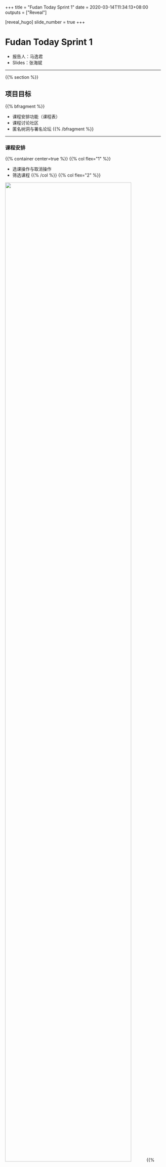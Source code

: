 +++
title = "Fudan Today Sprint 1"
date = 2020-03-14T11:34:13+08:00
outputs = ["Reveal"]

[reveal_hugo]
slide_number = true
+++

# Fudan Today Sprint 1

* 报告人：马逸君
* Slides：张海斌

---

{{% section %}}

## 项目目标

{{% bfragment %}}
* 课程安排功能（课程表）
* 课程讨论社区
* 匿名树洞与署名论坛
{{% /bfragment %}}

---

### 课程安排

{{% container center=true %}}
{{% col flex="1" %}}
* 选课操作与取消操作
* 筛选课程
{{% /col %}}
{{% col flex="2" %}}
<img src="nusmods.png" width="90%" class="plain" />
{{% /col%}}
{{% /container %}}

---

### 课程讨论社区

{{% container center=true %}}
{{% col flex="1" %}}
* 提供课程信息
* 课程评论
{{% /col %}}
{{% col flex="2" %}}
<img src="icourse.png" class="plain" />
{{% /col%}}
{{% /container %}}

{{% /section %}}

---

{{% section %}}

## Sprint 1 讨论结果

---

### 后端讨论截图

{{% bfragment %}}
<img src="sprint1-doc.png" width="40%" class="plain" />
{{% /bfragment %}}

---

### 前端讨论截图

{{% bfragment %}}
<img src="sprint1-doc-frontend.png" width="45%" class="plain" />
{{% /bfragment %}}

{{% /section %}}

---

### 用户故事

{{% bfragment %}}
* 作为 **学生**，我想要 **功能强大的选课系统** 以便 **我可以迅速查找到自己感兴趣的课程** 
* 作为 **学生**，我想要 **移动端适配的课表界面** 以便 **在手机上能清楚地查看课表** 
* 作为 **学生**，我想要 **对课程进行评论** 以便 **给其他选课同学提供参考** 
* 作为 **用户**，我想 **对课程评论进行回复** 以便 **从其他同学那了解更多信息** 
{{% /bfragment %}}

---

### 前后端架构

{{% bfragment %}}

* 前端：
  * Vue.js + Vuetify
* 后端：
  * node.js + nest.js
  * MySQL

{{% /bfragment %}}

---

{{% section %}}

## API 设计

---

### 后端


{{% container %}}
{{% col %}}
* 课程信息
  * /course/:class_id
  * /course/:class_id/star
  * /course/:class_id/select
{{% /col %}}

{{% col %}}
* 评课系统
  * /rate/class/:class_id
  * /rate/:rate_id
  * /rate/:rate_id/reply
{{% /col %}}
{{% /container %}}

---

### 前端

{{% container %}}
{{% col %}}
* 课表页面
  * /timetable
{{% /col %}}

{{% col %}}
* 课程评论
  * /rate
{{% /col %}}

{{% col %}}
* 用户信息
  * /user
{{% /col %}}
{{% /container %}}

{{% /section %}}

---

{{% section %}}

### 任务分工

前后端以及 Scrum 团队角色

---

### 前后端分工

{{% bfragment %}}
{{% container %}}
{{% col %}}

#### 后端

* 解润芃
* 罗翔
{{% /col %}}
{{% col %}}

#### 前端

* 李洪嵚
* 胡永祥
{{% /col %}}
{{% col %}}
#### SRE（运维）

* 马逸君
{{% /col %}}
{{% col %}}
#### 全栈

* 张海斌
{{% /col %}}
{{% /container %}}
{{% /bfragment %}}

---

### Scrum 团队角色

{{% bfragment %}}
* Scrum Master、产品负责人：解润芃
* 开发团队：全体成员
{{% /bfragment %}}

{{% /section %}}

---

{{% section %}}

## GitHub 看板

---

### 后端

{{% bfragment %}}
{{% image src="github-board.png" %}}
{{% /bfragment %}}

---

### 前端

{{% bfragment %}}
{{% image src="github-board-frontend.png" %}}
{{% /bfragment %}}

{{% /section %}}

---

## Thanks
